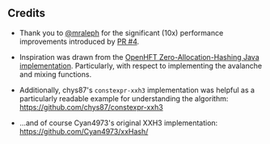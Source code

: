 ## Credits

- Thank you to [@mraleph](https://github.com/mraleph) for the significant (10x)
  performance improvements introduced by [PR #4](https://github.com/SamJakob/xxh3/pull/4).

- Inspiration was drawn from the [OpenHFT Zero-Allocation-Hashing Java implementation](https://github.com/OpenHFT/Zero-Allocation-Hashing/blob/ea/src/main/java/net/openhft/hashing/XXH3.java).
  Particularly, with respect to implementing the avalanche and mixing functions.

- Additionally, chys87's `constexpr-xxh3` implementation was helpful
  as a particularly readable example for understanding the algorithm:
  https://github.com/chys87/constexpr-xxh3

- ...and of course Cyan4973's original XXH3 implementation:
  https://github.com/Cyan4973/xxHash/
